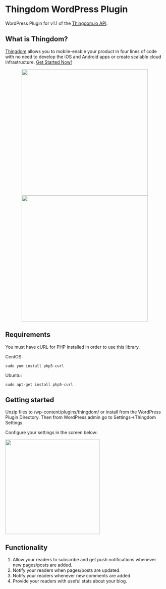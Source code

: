 Thingdom WordPress Plugin
===========

WordPress Plugin for v1.1 of the [Thingdom.io API](https://thingdom.io/).

## What is Thingdom?

[Thingdom](https://thingdom.io) allows you to mobile-enable your product in four lines of code with no need to develop the iOS and Android apps or create scalable cloud infrastructure. [Get Started Now!](https://thingdom.io/sign-up)

<p align="center">

<img src="https://thingdom.io/images/profile/5.png?raw=true" height="400px" />

<img src="https://thingdom.io/images/profile/2.png?raw=true" height="400px" />

</p>

## Requirements
You must have cURL for PHP installed in order to use this library.

CentOS:
```
sudo yum install php5-curl
```

Ubuntu:
```
sudo apt-get install php5-curl
```

## Getting started
Unzip files to /wp-content/plugins/thingdom/ or install from the WordPress Plugin Directory. Then from WordPress admin go to Settings->Thingdom Settings.

<p>Configure your settings in the screen below:</p>
<img src="http://oi62.tinypic.com/jijc7t.jpg" height="300px" />

## Functionality

1. Allow your readers to subscribe and get push notifications whenever new pages/posts are added.
2. Notify your readers when pages/posts are updated.
3. Notify your readers whenever new comments are added.
4. Provide your readers with useful stats about your blog.
